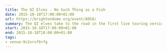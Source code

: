 ```yaml
---
title: The QI Elves - No Such Thing as a Fish
date: 2015-10-18T17:00:00+01:00
url: https://brightondome.org/event/8058/
summary: The QI elves take to the road in the first live touring version of their multi-award-winning hit podcast, on the back of their sell-out Edinburgh Festival run. Join Dan Schreiber, Andrew Hunter Murray, James Harkin and Anna Ptaszynski as they serve up their pick of bizarre, extraordinary and hilarious facts from the QI universe.
start: 2015-10-18T17:00:00+01:00
end: 2015-10-18T18:00:00+01:00
tags:
- venue:9c2xrvf6+fg
---
```

